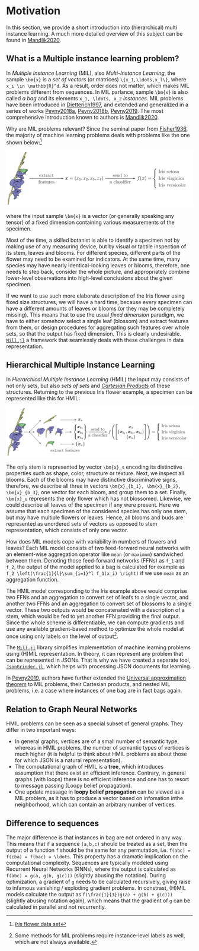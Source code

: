 # Motivation 

In this section, we provide a short introduction into (hierarchical) multi instance learning.
A much more detailed overview of this subject can be found in [Mandlik2020](@cite).

## What is a Multiple instance learning problem?

In *Multiple Instance Learning* (MIL), also *Multi-Instance Learning*, the sample ``\bm{x}`` is a *set of vectors* (or matrices) ``\{x_1,\ldots,x_l\}``, where ``x_i \in \mathbb{R}^d``. As a result, order does not matter, which makes MIL problems different from sequences. In MIL parlance, sample ``\bm{x}`` is also called *a bag* and its elements ``x_1, \ldots, x_2`` *instances*. MIL problems have been introduced in [Dietterich1997](@cite), and extended and generalized in a series of works [Pevny2018a](@cite), [Pevny2018b](@cite), [Pevny2019](@cite). The most comprehensive introduction known to authors is [Mandlik2020](@cite).

Why are MIL problems relevant? Since the seminal paper from [Fisher1936](@cite), the majority of machine learning problems deals with problems like the one shown below:[^1]

[^1]: [*Iris* flower data set](https://en.wikipedia.org/wiki/Iris_flower_data_set)

![](assets/iris.svg)

where the input sample ``\bm{x}`` is a vector (or generally speaking any tensor) of a fixed dimension containing various measurements of the specimen.

Most of the time, a skilled botanist is able to identify a specimen not by making use of any measuring device, but by visual or tactile inspection of its stem, leaves and blooms. For different species, different parts of the flower may need to be examined for indicators. At the same time, many species may have nearly identical-looking leaves or blooms, therefore, one needs to step back, consider the whole picture, and appropriately combine lower-level observations into high-level conclusions about the given specimen.

If we want to use such more elaborate description of the Iris flower using fixed size structures, we will have a hard time, because every specimen can have a different amounts of leaves or blooms (or they may be completely missing). This means that to use the usual *fixed dimension* paradigm, we have to either somehow select a single leaf (blossom) and extract features from them, or design procedures for aggregating such features over whole sets, so that the output has fixed dimension. This is clearly undesirable. [`Mill.jl`](https://github.com/CTUAvastLab/Mill.jl) a framework that seamlessly deals with these challenges in data representation.

## Hierarchical Multiple Instance Learning

In *Hierarchical Multiple Instance Learning* (HMIL) the input may consists of not only sets, but also *sets of sets* and [*Cartesian Products*](https://en.wikipedia.org/wiki/Cartesian_product) of these structures. Returning to the previous Iris flower example, a specimen can be represented like this for HMIL:

![](assets/iris2.svg)

The only stem is represented by vector ``\bm{x}_s`` encoding its distinctive properties such as shape, color, structure or texture. Next, we inspect all blooms. Each of the blooms may have distinctive discriminative signs, therefore, we describe all three in vectors ``\bm{x}_{b_1}, \bm{x}_{b_2}, \bm{x}_{b_3}``, one vector for each bloom, and group them to a set. Finally, ``\bm{x}_u`` represents the only flower which has not blossomed. Likewise, we could describe all leaves of the specimen if any were present. Here we assume that each specimen of the considered species has only one stem, but may have multiple flowers or leaves. Hence, all blooms and buds are represented as unordered sets of vectors as opposed to stem representation, which consists of only one vector.

How does MIL models cope with variability in numbers of flowers and leaves? Each MIL model consists of two feed-forward neural networks with an element-wise aggregation operator like `mean` (or `maximum`) sandwiched between them. Denoting those feed-forward networks (FFNs) as ``f_1`` and ``f_2``, the output of the model applied to a bag is calculated for example as ``f_2 \left(\frac{1}{l}\sum_{i=1}^l f_1(x_i) \right)`` if we use `mean` as an aggregation function.

The HMIL model corresponding to the Iris example above would comprise two FFNs and an aggregation to convert set of leafs to a single vector, and another two FFNs and an aggregation to convert set of blossoms to a single vector. These two outputs would be concatenated with a description of a stem, which would be fed to yet another FFN providing the final output. Since the whole scheme is differentiable, we can compute gradients and use any available gradient-based method to optimize the whole model at once using only labels on the level of output[^2].

[^2]: Some methods for MIL problems require instance-level labels as well, which are not always available.

The [`Mill.jl`](https://github.com/CTUAvastLab/Mill.jl) library simplifies implementation of machine learning problems using (H)MIL representation. In theory, it can represent any problem that can be represented in JSONs. That is why we have created a separate tool, [`JsonGrinder.jl`](https://github.com/CTUAvastLab/JsonGrinder.jl), which helps with processing JSON documents for learning.

In [Pevny2019](@cite), authors have further extended the [Universal approximation theorem](https://en.wikipedia.org/wiki/Universal_approximation_theorem) to MIL problems, their Cartesian products, and nested MIL problems, i.e. a case where instances of one bag are in fact bags again.

## Relation to Graph Neural Networks
HMIL problems can be seen as a special subset of general graphs. They differ in two important ways:
* In general graphs, vertices are of a small number of semantic type, whereas in HMIL problems, the number of semantic types of vertices is much higher (it is helpful to think about HMIL problems as about those for which JSON is a natural representation).
* The computational graph of HMIL is a **tree**, which introduces assumption that there exist an efficient inference. Contrary, in general graphs (with loops) there is no efficient inference and one has to resort to message passing (Loopy belief propagation).
* One update message in **loopy belief propagation** can be viewed as a MIL problem, as it has to produce a vector based on infomation inthe neighborhood, which can contain an arbitrary number of vertices.

## Difference to sequences
The major difference is that instances in bag are not ordered in any way. This means that if a sequence ``(a,b,c)`` should be treated as a set, then the output of a function `f` should be the same for any permutation, i.e. ``f(abc) = f(cba) = f(bac) = \ldots``. This property has a dramatic implication on the computational complexity. Sequences are typically modeled using Recurrent Neural Networks (RNNs), where the output is calculated as ``f(abc) = g(a, g(b, g(c)))`` (slightly abusing the notation). During optimization, a gradient of ``g`` needs to be calculated recursively, giving raise to infamous vanishing / exploding gradient problems. In constrast, (H)MIL models calculate the output as ``f(\frac{1}{3}(g(a) + g(b) + g(c)))`` (slightly abusing notation again), which means that the gradient of ``g`` can be calculated in parallel and not recurrently. 
